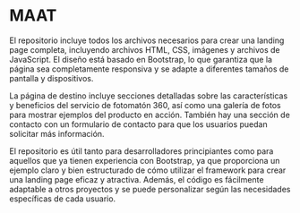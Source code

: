 # MAAT

El repositorio incluye todos los archivos necesarios para crear una landing page completa, incluyendo archivos HTML, CSS, imágenes y archivos de JavaScript. El diseño está basado en Bootstrap, lo que garantiza que la página sea completamente responsiva y se adapte a diferentes tamaños de pantalla y dispositivos.

La página de destino incluye secciones detalladas sobre las características y beneficios del servicio de fotomatón 360, así como una galería de fotos para mostrar ejemplos del producto en acción. También hay una sección de contacto con un formulario de contacto para que los usuarios puedan solicitar más información.

El repositorio es útil tanto para desarrolladores principiantes como para aquellos que ya tienen experiencia con Bootstrap, ya que proporciona un ejemplo claro y bien estructurado de cómo utilizar el framework para crear una landing page eficaz y atractiva. Además, el código es fácilmente adaptable a otros proyectos y se puede personalizar según las necesidades específicas de cada usuario.
